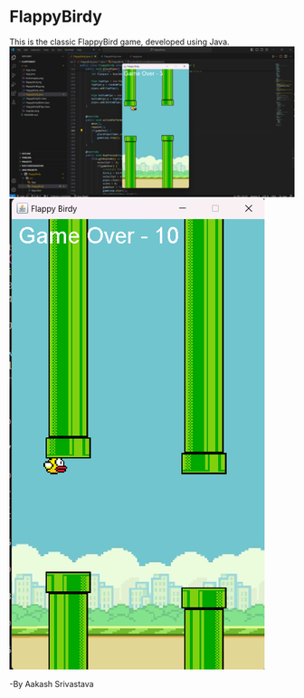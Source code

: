 # FlappyBirdy
This is the classic FlappyBird game, developed using Java.
![alt text](image.png)
![alt text](image-2.png)

-By Aakash Srivastava

